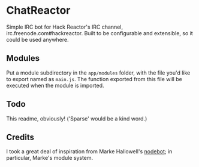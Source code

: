 # ChatReactor
Simple IRC bot for Hack Reactor's IRC channel, irc.freenode.com#hackreactor.
Built to be configurable and extensible, so it could be used anywhere.

## Modules
Put a module subdirectory in the `app/modules` folder, with the file you'd like
to export named as `main.js`. The function exported from this file will be
executed when the module is imported.

## Todo
This readme, obviously! ('Sparse' would be a kind word.)

## Credits
I took a great deal of inspiration from Marke Hallowell's
[nodebot](https://github.com/indiefan/nodebot); in particular, Marke's module
system.
